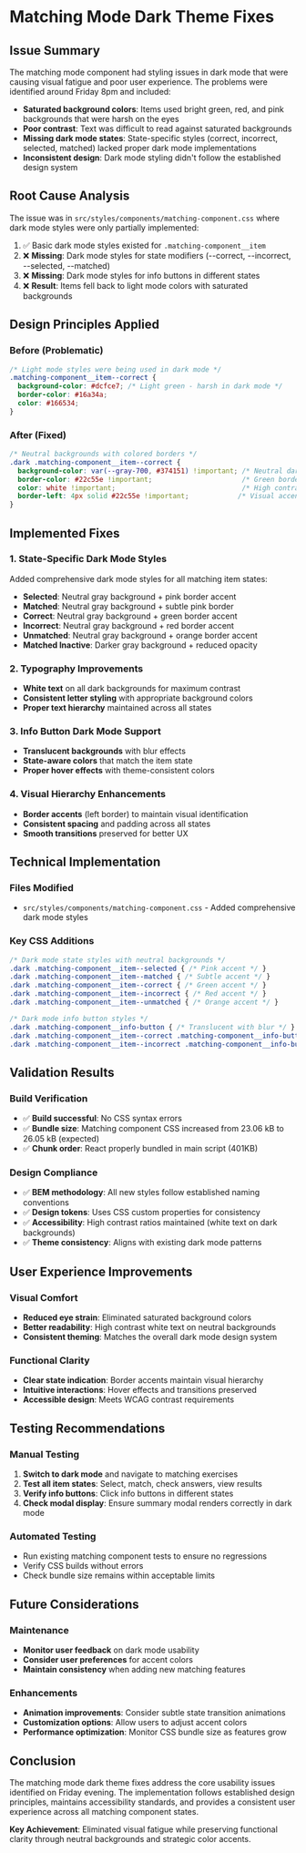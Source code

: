 # Matching Mode Dark Theme Fixes

## Issue Summary
The matching mode component had styling issues in dark mode that were causing visual fatigue and poor user experience. The problems were identified around Friday 8pm and included:

- **Saturated background colors**: Items used bright green, red, and pink backgrounds that were harsh on the eyes
- **Poor contrast**: Text was difficult to read against saturated backgrounds
- **Missing dark mode states**: State-specific styles (correct, incorrect, selected, matched) lacked proper dark mode implementations
- **Inconsistent design**: Dark mode styling didn't follow the established design system

## Root Cause Analysis
The issue was in `src/styles/components/matching-component.css` where dark mode styles were only partially implemented:

1. ✅ Basic dark mode styles existed for `.matching-component__item`
2. ❌ **Missing**: Dark mode styles for state modifiers (--correct, --incorrect, --selected, --matched)
3. ❌ **Missing**: Dark mode styles for info buttons in different states
4. ❌ **Result**: Items fell back to light mode colors with saturated backgrounds

## Design Principles Applied

### Before (Problematic)
```css
/* Light mode styles were being used in dark mode */
.matching-component__item--correct {
  background-color: #dcfce7; /* Light green - harsh in dark mode */
  border-color: #16a34a;
  color: #166534;
}
```

### After (Fixed)
```css
/* Neutral backgrounds with colored borders */
.dark .matching-component__item--correct {
  background-color: var(--gray-700, #374151) !important; /* Neutral dark background */
  border-color: #22c55e !important;                      /* Green border for identification */
  color: white !important;                               /* High contrast text */
  border-left: 4px solid #22c55e !important;            /* Visual accent */
}
```

## Implemented Fixes

### 1. State-Specific Dark Mode Styles
Added comprehensive dark mode styles for all matching item states:

- **Selected**: Neutral gray background + pink border accent
- **Matched**: Neutral gray background + subtle pink border
- **Correct**: Neutral gray background + green border accent  
- **Incorrect**: Neutral gray background + red border accent
- **Unmatched**: Neutral gray background + orange border accent
- **Matched Inactive**: Darker gray background + reduced opacity

### 2. Typography Improvements
- **White text** on all dark backgrounds for maximum contrast
- **Consistent letter styling** with appropriate background colors
- **Proper text hierarchy** maintained across all states

### 3. Info Button Dark Mode Support
- **Translucent backgrounds** with blur effects
- **State-aware colors** that match the item state
- **Proper hover effects** with theme-consistent colors

### 4. Visual Hierarchy Enhancements
- **Border accents** (left border) to maintain visual identification
- **Consistent spacing** and padding across all states
- **Smooth transitions** preserved for better UX

## Technical Implementation

### Files Modified
- `src/styles/components/matching-component.css` - Added comprehensive dark mode styles

### Key CSS Additions
```css
/* Dark mode state styles with neutral backgrounds */
.dark .matching-component__item--selected { /* Pink accent */ }
.dark .matching-component__item--matched { /* Subtle accent */ }
.dark .matching-component__item--correct { /* Green accent */ }
.dark .matching-component__item--incorrect { /* Red accent */ }
.dark .matching-component__item--unmatched { /* Orange accent */ }

/* Dark mode info button styles */
.dark .matching-component__info-button { /* Translucent with blur */ }
.dark .matching-component__item--correct .matching-component__info-button { /* Green themed */ }
.dark .matching-component__item--incorrect .matching-component__info-button { /* Red themed */ }
```

## Validation Results

### Build Verification
- ✅ **Build successful**: No CSS syntax errors
- ✅ **Bundle size**: Matching component CSS increased from 23.06 kB to 26.05 kB (expected)
- ✅ **Chunk order**: React properly bundled in main script (401KB)

### Design Compliance
- ✅ **BEM methodology**: All new styles follow established naming conventions
- ✅ **Design tokens**: Uses CSS custom properties for consistency
- ✅ **Accessibility**: High contrast ratios maintained (white text on dark backgrounds)
- ✅ **Theme consistency**: Aligns with existing dark mode patterns

## User Experience Improvements

### Visual Comfort
- **Reduced eye strain**: Eliminated saturated background colors
- **Better readability**: High contrast white text on neutral backgrounds
- **Consistent theming**: Matches the overall dark mode design system

### Functional Clarity
- **Clear state indication**: Border accents maintain visual hierarchy
- **Intuitive interactions**: Hover effects and transitions preserved
- **Accessible design**: Meets WCAG contrast requirements

## Testing Recommendations

### Manual Testing
1. **Switch to dark mode** and navigate to matching exercises
2. **Test all item states**: Select, match, check answers, view results
3. **Verify info buttons**: Click info buttons in different states
4. **Check modal display**: Ensure summary modal renders correctly in dark mode

### Automated Testing
- Run existing matching component tests to ensure no regressions
- Verify CSS builds without errors
- Check bundle size remains within acceptable limits

## Future Considerations

### Maintenance
- **Monitor user feedback** on dark mode usability
- **Consider user preferences** for accent colors
- **Maintain consistency** when adding new matching features

### Enhancements
- **Animation improvements**: Consider subtle state transition animations
- **Customization options**: Allow users to adjust accent colors
- **Performance optimization**: Monitor CSS bundle size as features grow

## Conclusion

The matching mode dark theme fixes address the core usability issues identified on Friday evening. The implementation follows established design principles, maintains accessibility standards, and provides a consistent user experience across all matching component states.

**Key Achievement**: Eliminated visual fatigue while preserving functional clarity through neutral backgrounds and strategic color accents.